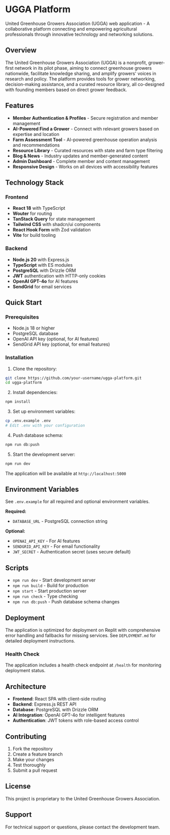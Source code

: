 # UGGA Platform

United Greenhouse Growers Association (UGGA) web application - A collaborative platform connecting and empowering agricultural professionals through innovative technology and networking solutions.

## Overview

The United Greenhouse Growers Association (UGGA) is a nonprofit, grower-first network in its pilot phase, aiming to connect greenhouse growers nationwide, facilitate knowledge sharing, and amplify growers' voices in research and policy. The platform provides tools for grower networking, decision-making assistance, and a curated resource library, all co-designed with founding members based on direct grower feedback.

## Features

- **Member Authentication & Profiles** - Secure registration and member management
- **AI-Powered Find a Grower** - Connect with relevant growers based on expertise and location
- **Farm Assessment Tool** - AI-powered greenhouse operation analysis and recommendations
- **Resource Library** - Curated resources with state and farm type filtering
- **Blog & News** - Industry updates and member-generated content
- **Admin Dashboard** - Complete member and content management
- **Responsive Design** - Works on all devices with accessibility features

## Technology Stack

### Frontend
- **React 18** with TypeScript
- **Wouter** for routing
- **TanStack Query** for state management
- **Tailwind CSS** with shadcn/ui components
- **React Hook Form** with Zod validation
- **Vite** for build tooling

### Backend
- **Node.js 20** with Express.js
- **TypeScript** with ES modules
- **PostgreSQL** with Drizzle ORM
- **JWT** authentication with HTTP-only cookies
- **OpenAI GPT-4o** for AI features
- **SendGrid** for email services

## Quick Start

### Prerequisites
- Node.js 18 or higher
- PostgreSQL database
- OpenAI API key (optional, for AI features)
- SendGrid API key (optional, for email features)

### Installation

1. Clone the repository:
```bash
git clone https://github.com/your-username/ugga-platform.git
cd ugga-platform
```

2. Install dependencies:
```bash
npm install
```

3. Set up environment variables:
```bash
cp .env.example .env
# Edit .env with your configuration
```

4. Push database schema:
```bash
npm run db:push
```

5. Start the development server:
```bash
npm run dev
```

The application will be available at `http://localhost:5000`

## Environment Variables

See `.env.example` for all required and optional environment variables.

**Required:**
- `DATABASE_URL` - PostgreSQL connection string

**Optional:**
- `OPENAI_API_KEY` - For AI features
- `SENDGRID_API_KEY` - For email functionality
- `JWT_SECRET` - Authentication secret (uses secure default)

## Scripts

- `npm run dev` - Start development server
- `npm run build` - Build for production
- `npm start` - Start production server
- `npm run check` - Type checking
- `npm run db:push` - Push database schema changes

## Deployment

The application is optimized for deployment on Replit with comprehensive error handling and fallbacks for missing services. See `DEPLOYMENT.md` for detailed deployment instructions.

### Health Check

The application includes a health check endpoint at `/health` for monitoring deployment status.

## Architecture

- **Frontend**: React SPA with client-side routing
- **Backend**: Express.js REST API
- **Database**: PostgreSQL with Drizzle ORM
- **AI Integration**: OpenAI GPT-4o for intelligent features
- **Authentication**: JWT tokens with role-based access control

## Contributing

1. Fork the repository
2. Create a feature branch
3. Make your changes
4. Test thoroughly
5. Submit a pull request

## License

This project is proprietary to the United Greenhouse Growers Association.

## Support

For technical support or questions, please contact the development team.
